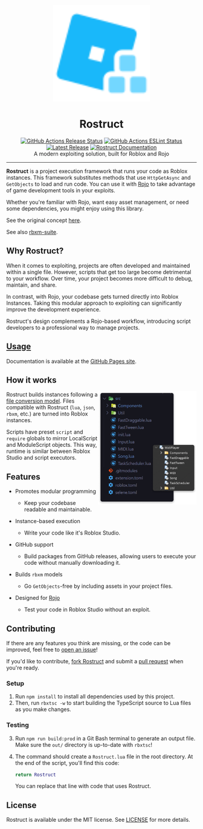 <div align="center">
	<a href="https://richie0866.github.io/Rostruct"><img src="img/Rostruct.svg" alt="Rostruct logo" width="256"></img></a>
	<h1>Rostruct</h1>
	<a href="https://github.com/richie0866/Rostruct/actions/workflows/release.yml"><img src="https://github.com/richie0866/Rostruct/actions/workflows/release.yml/badge.svg" alt="GitHub Actions Release Status" /></a>
	<a href="https://github.com/richie0866/Rostruct/actions/workflows/eslint.yml"><img src="https://github.com/richie0866/Rostruct/actions/workflows/eslint.yml/badge.svg" alt="GitHub Actions ESLint Status" /></a>
	<a href="https://github.com/richie0866/Rostruct/releases/latest"><img src="https://img.shields.io/github/v/release/richie0866/Rostruct?include_prereleases" alt="Latest Release" /></a>
	<a href="https://richie0866.github.io/Rostruct"><img src="https://img.shields.io/badge/docs-website-blue.svg" alt="Rostruct Documentation" /></a>
	<br>
	A modern exploiting solution, built for Roblox and Rojo
</div>

---

**Rostruct** is a project execution framework that runs your code as Roblox instances. This framework substitutes methods that use `HttpGetAsync` and `GetObjects` to load and run code. You can use it with [Rojo](https://rojo.space/) to take advantage of game development tools in your exploits.

Whether you're familiar with Rojo, want easy asset management, or need some dependencies, you might enjoy using this library. 

See the original concept [here](https://v3rmillion.net/showthread.php?tid=1081675).

See also [rbxm-suite](https://github.com/richie0866/rbxm-suite).

## Why Rostruct?

When it comes to exploiting, projects are often developed and maintained within a single file. However, scripts that get too large become detrimental to your workflow. Over time, your project becomes more difficult to debug, maintain, and share.

In contrast, with Rojo, your codebase gets turned directly into Roblox Instances. Taking this modular approach to exploiting can significantly improve the development experience.

Rostruct's design complements a Rojo-based workflow, introducing script developers to a professional way to manage projects.

## [Usage](https://richie0866.github.io/Rostruct)

Documentation is available at the [GitHub Pages site](https://richie0866.github.io/Rostruct).

## How it works

<img src="img/example-vscode-and-roblox.png" align="right"
     alt="Rostruct Build Example" height="300">

Rostruct builds instances following a [file conversion model](https://richie0866.github.io/Rostruct/api-reference/file-conversion/). Files compatible with Rostruct (`lua`, `json`, `rbxm`, etc.) are turned into Roblox instances.

Scripts have preset `script` and `require` globals to mirror LocalScript and ModuleScript objects. This way, runtime is similar between Roblox Studio and script executors.

## Features

* Promotes modular programming
  * Keep your codebase readable and maintainable.

* Instance-based execution
  * Write your code like it's Roblox Studio.

* GitHub support
  * Build packages from GitHub releases, allowing users to execute your code without manually downloading it.

* Builds `rbxm` models
  * Go `GetObjects`-free by including assets in your project files.

* Designed for [Rojo](https://github.com/rojo-rbx/rojo#readme)
  * Test your code in Roblox Studio without an exploit.

## Contributing

If there are any features you think are missing, or the code can be improved, feel free to [open an issue](https://github.com/richie0866/Rostruct/issues)!

If you'd like to contribute, [fork Rostruct](https://docs.github.com/en/get-started/quickstart/fork-a-repo) and submit a [pull request](https://docs.github.com/en/github/collaborating-with-pull-requests/proposing-changes-to-your-work-with-pull-requests/about-pull-requests) when you're ready.

### Setup

1. Run `npm install` to install all dependencies used by this project.
2. Then, run `rbxtsc -w` to start building the TypeScript source to Lua files as you make changes.

### Testing

3. Run `npm run build:prod` in a Git Bash terminal to generate an output file. Make sure the `out/` directory is up-to-date with `rbxtsc`!
4. The command should create a `Rostruct.lua` file in the root directory. At the end of the script, you'll find this code:
   
   ```lua
   return Rostruct
   ```
   You can replace that line with code that uses Rostruct.

## License

Rostruct is available under the MIT license. See [LICENSE](https://github.com/richie0866/Rostruct/blob/main/LICENSE) for more details.
